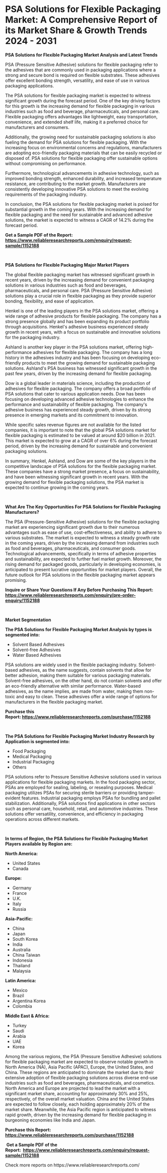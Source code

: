 <p><h1>PSA Solutions for Flexible Packaging Market: A Comprehensive Report of its Market Share & Growth Trends 2024 - 2031</h1></p><p><strong>PSA Solutions for Flexible Packaging Market Analysis and Latest Trends</strong></p>
<p><p>PSA (Pressure Sensitive Adhesive) solutions for flexible packaging refer to the adhesives that are commonly used in packaging applications where a strong and secure bond is required on flexible substrates. These adhesives offer excellent bonding strength, versatility, and ease of use in various packaging applications.</p><p>The PSA solutions for flexible packaging market is expected to witness significant growth during the forecast period. One of the key driving factors for this growth is the increasing demand for flexible packaging in various industries such as food and beverage, pharmaceuticals, and personal care. Flexible packaging offers advantages like lightweight, easy transportation, convenience, and extended shelf life, making it a preferred choice for manufacturers and consumers.</p><p>Additionally, the growing need for sustainable packaging solutions is also fueling the demand for PSA solutions for flexible packaging. With the increasing focus on environmental concerns and regulations, manufacturers are adopting eco-friendly packaging materials that can be easily recycled or disposed of. PSA solutions for flexible packaging offer sustainable options without compromising on performance.</p><p>Furthermore, technological advancements in adhesive technology, such as improved bonding strength, enhanced durability, and increased temperature resistance, are contributing to the market growth. Manufacturers are consistently developing innovative PSA solutions to meet the evolving requirements of the packaging industry.</p><p>In conclusion, the PSA solutions for flexible packaging market is poised for substantial growth in the coming years. With the increasing demand for flexible packaging and the need for sustainable and advanced adhesive solutions, the market is expected to witness a CAGR of 14.2% during the forecast period.</p></p>
<p><strong>Get a Sample PDF of the Report:&nbsp; <a href="https://www.reliableresearchreports.com/enquiry/request-sample/1152188">https://www.reliableresearchreports.com/enquiry/request-sample/1152188</a></strong></p>
<p>&nbsp;</p>
<p><strong>PSA Solutions for Flexible Packaging Major Market Players</strong></p>
<p><p>The global flexible packaging market has witnessed significant growth in recent years, driven by the increasing demand for convenient packaging solutions in various industries such as food and beverages, pharmaceuticals, and personal care. PSA (Pressure Sensitive Adhesive) solutions play a crucial role in flexible packaging as they provide superior bonding, flexibility, and ease of application.</p><p>Henkel is one of the leading players in the PSA solutions market, offering a wide range of adhesive products for flexible packaging. The company has a strong presence globally and has been expanding its product portfolio through acquisitions. Henkel's adhesive business experienced steady growth in recent years, with a focus on sustainable and innovative solutions for the packaging industry.</p><p>Ashland is another key player in the PSA solutions market, offering high-performance adhesives for flexible packaging. The company has a long history in the adhesives industry and has been focusing on developing eco-friendly products to meet the growing demand for sustainable packaging solutions. Ashland's PSA business has witnessed significant growth in the past few years, driven by the increasing demand for flexible packaging.</p><p>Dow is a global leader in materials science, including the production of adhesives for flexible packaging. The company offers a broad portfolio of PSA solutions that cater to various application needs. Dow has been focusing on developing advanced adhesive technologies to enhance the performance and sustainability of flexible packaging. The company's adhesive business has experienced steady growth, driven by its strong presence in emerging markets and its commitment to innovation.</p><p>While specific sales revenue figures are not available for the listed companies, it is important to note that the global PSA solutions market for flexible packaging is estimated to be valued at around $20 billion in 2021. This market is expected to grow at a CAGR of over 6% during the forecast period, driven by the increasing demand for sustainable and convenient packaging solutions.</p><p>In summary, Henkel, Ashland, and Dow are some of the key players in the competitive landscape of PSA solutions for the flexible packaging market. These companies have a strong market presence, a focus on sustainability, and have been witnessing significant growth in recent years. With the growing demand for flexible packaging solutions, the PSA market is expected to continue growing in the coming years.</p></p>
<p>&nbsp;</p>
<p><strong>What Are The Key Opportunities For PSA Solutions for Flexible Packaging Manufacturers?</strong></p>
<p><p>The PSA (Pressure-Sensitive Adhesive) solutions for the flexible packaging market are experiencing significant growth due to their numerous advantages such as ease of use, cost-effectiveness, and ability to adhere to various substrates. The market is expected to witness a steady growth rate in the coming years, driven by the increasing demand from industries such as food and beverages, pharmaceuticals, and consumer goods. Technological advancements, specifically in terms of adhesive properties and sustainability, are expected to further fuel market growth. Moreover, the rising demand for packaged goods, particularly in developing economies, is anticipated to present lucrative opportunities for market players. Overall, the future outlook for PSA solutions in the flexible packaging market appears promising.</p></p>
<p><strong>Inquire or Share Your Questions If Any Before Purchasing This Report: <a href="https://www.reliableresearchreports.com/enquiry/pre-order-enquiry/1152188">https://www.reliableresearchreports.com/enquiry/pre-order-enquiry/1152188</a></strong></p>
<p>&nbsp;</p>
<p><strong>Market Segmentation</strong></p>
<p><strong>The PSA Solutions for Flexible Packaging Market Analysis by types is segmented into:</strong></p>
<p><ul><li>Solvent Based Adhesives</li><li>Solvent-free Adhesives</li><li>Water Based Adhesives</li></ul></p>
<p><p>PSA solutions are widely used in the flexible packaging industry. Solvent-based adhesives, as the name suggests, contain solvents that allow for better adhesion, making them suitable for various packaging materials. Solvent-free adhesives, on the other hand, do not contain solvents and offer an eco-friendly alternative with similar performance. Water-based adhesives, as the name implies, are made from water, making them non-toxic and easy to clean. These adhesives offer a wide range of options for manufacturers in the flexible packaging market.</p></p>
<p><strong>Purchase this Report:&nbsp;<a href="https://www.reliableresearchreports.com/purchase/1152188">https://www.reliableresearchreports.com/purchase/1152188</a></strong></p>
<p>&nbsp;</p>
<p><strong>The PSA Solutions for Flexible Packaging Market Industry Research by Application is segmented into:</strong></p>
<p><ul><li>Food Packaging</li><li>Medical Packaging</li><li>Industrial Packaging</li><li>Others</li></ul></p>
<p><p>PSA solutions refer to Pressure Sensitive Adhesive solutions used in various applications for flexible packaging markets. In the food packaging sector, PSAs are employed for sealing, labeling, or resealing purposes. Medical packaging utilizes PSAs for securing sterile barriers or providing tamper-evident features. Industrial packaging employs PSAs for bundling and pallet stabilization. Additionally, PSA solutions find applications in other sectors such as personal care, household, retail, and automotive industries. These solutions offer versatility, convenience, and efficiency in packaging operations across different markets.</p></p>
<p>&nbsp;</p>
<p><strong>In terms of Region, the PSA Solutions for Flexible Packaging Market Players available by Region are:</strong></p>
<p>
    <p> <strong> North America: </strong>
        <ul>
            <li>United States</li>
            <li>Canada</li>
        </ul>
        </p> 
    <p> <strong> Europe: </strong>
        <ul>
            <li>Germany</li>
            <li>France</li>
            <li>U.K.</li>
            <li>Italy</li>
            <li>Russia</li>
        </ul>
        </p> 
    <p> <strong> Asia-Pacific: </strong>
        <ul>
            <li>China</li>
            <li>Japan</li>
            <li>South Korea</li>
            <li>India</li>
            <li>Australia</li>
            <li>China Taiwan</li>
            <li>Indonesia</li>
            <li>Thailand</li>
            <li>Malaysia</li>
        </ul>
        </p> 
    <p> <strong> Latin America: </strong>
        <ul>
            <li>Mexico</li>
            <li>Brazil</li>
            <li>Argentina Korea</li>
            <li>Colombia</li>
        </ul>
        </p> 
    <p> <strong> Middle East & Africa: </strong>
        <ul>
            <li>Turkey</li>
            <li>Saudi</li>
            <li>Arabia</li>
            <li>UAE</li>
            <li>Korea</li>
        </ul>
    </p>
    </p>
<p><p>Among the various regions, the PSA (Pressure Sensitive Adhesive) solutions for flexible packaging market are expected to observe notable growth in North America (NA), Asia Pacific (APAC), Europe, the United States, and China. These regions are anticipated to dominate the market due to their extensive adoption of flexible packaging solutions across diverse end-use industries such as food and beverages, pharmaceuticals, and cosmetics. North America and Europe are projected to lead the market with a significant market share, accounting for approximately 30% and 25%, respectively, of the overall market valuation. China and the United States are expected to follow closely, each holding approximately 20% of the market share. Meanwhile, the Asia Pacific region is anticipated to witness rapid growth, driven by the increasing demand for flexible packaging in burgeoning economies like India and Japan.</p></p>
<p><strong>Purchase this Report: <a href="https://www.reliableresearchreports.com/purchase/1152188">https://www.reliableresearchreports.com/purchase/1152188</a></strong></p>
<p>&nbsp;<strong>Get a Sample PDF of the Report:&nbsp;&nbsp;<a href="https://www.reliableresearchreports.com/enquiry/request-sample/1152188">https://www.reliableresearchreports.com/enquiry/request-sample/1152188</a></strong></p>
<p><strong></strong></p>
<p>Check more reports on https://www.reliableresearchreports.com/</p>